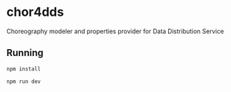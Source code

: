 # chor4dds
Choreography modeler and properties provider for Data Distribution Service

## Running
```bash
npm install

npm run dev
```
